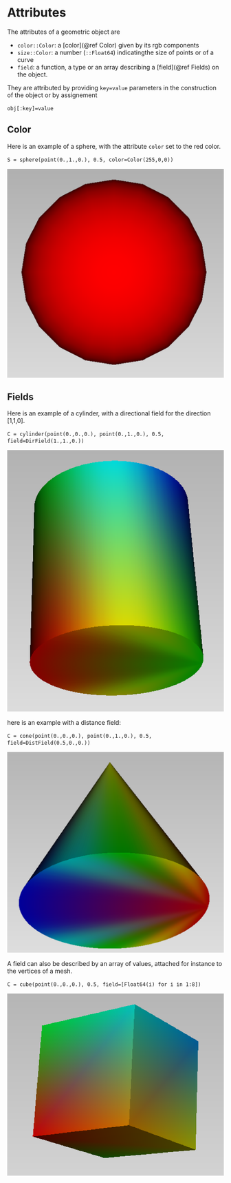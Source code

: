 # Attributes

The attributes of a geometric object are

- `color::Color`: a [color](@ref Color) given by its rgb components
- `size::Color`: a number (`::Float64`) indicatingthe size of points or of a curve 
- `field`: a function, a type or an array describing a [field](@ref Fields) on the object. 

They are attributed by providing `key=value` parameters in the construction of the object or
by assignement
```
obj[:key]=value
```

## Color

Here is an example of a sphere, with the attribute `color` set to the red color.
```jldoctest
S = sphere(point(0.,1.,0.), 0.5, color=Color(255,0,0))
```

![Color](fig/sphere_red.png)

## Fields

Here is an example of a cylinder, with a directional field for the direction [1,1,0].
```jldoctest
C = cylinder(point(0.,0.,0.), point(0.,1.,0.), 0.5, field=DirField(1.,1.,0.))
```

![DirField](fig/cylinder_dir.png)

here is an example with a distance field:

```jldoctest
C = cone(point(0.,0.,0.), point(0.,1.,0.), 0.5, field=DistField(0.5,0.,0.))
```

![DistField](fig/cone_dist.png)

A field can also be described by an array of values, attached for instance to the vertices of a mesh.    
```jldoctest
C = cube(point(0.,0.,0.), 0.5, field=[Float64(i) for i in 1:8])
```
![DistField](fig/cube_field.png)
